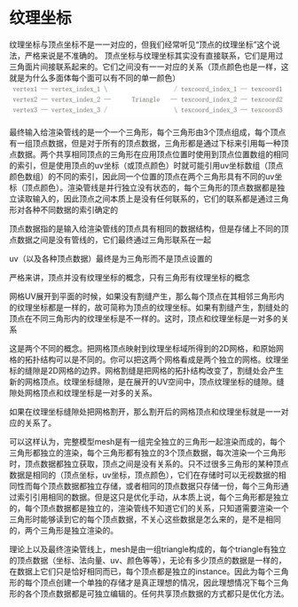 # 纹理坐标

纹理坐标与顶点坐标不是一一对应的，但我们经常听见“顶点的纹理坐标”这个说法，严格来说是不准确的。
顶点坐标与纹理坐标其实没有直接联系，它们是用过三角面片间接联系起来的。它们之间没有一一对应的关系（顶点颜色也是一样，这就是为什么多面体每个面可以有不同的单一颜色）![uvvertex](VertexUV.jpeg)

最终输入给渲染管线的是一个一个三角形，每个三角形由3个顶点组成，每个顶点有一组顶点数据，但是对于所有的顶点数据，三角形都是通过下标来引用每一种顶点数据。两个共享相同顶点的三角形在应用顶点位置时使用到顶点位置数组的相同的索引，但是使用顶点的uv坐标（或顶点颜色）时就可能引用uv坐标数组（顶点颜色数组）的不同的索引，因此同一个位置的顶点在两个三角形具有不同的uv坐标（顶点颜色）。渲染管线是并行独立没有状态的，每个三角形的顶点数据都是独立读取输入的，因此顶点之间本质上是没有任何联系的，它们的联系都是通过三角形对各种不同数据的索引确定的

顶点数据指的是输入给渲染管线的顶点具有相同的数据结构，但是存储上不同的顶点数据之间是没有管线的，它们最终通过三角形联系在一起

uv（以及各种顶点数据）最终是为三角形而不是顶点设置的

严格来讲，顶点并没有纹理坐标的概念，只有三角形有纹理坐标的概念

网格UV展开到平面的时候，如果没有割缝产生，那么每个顶点在其相邻三角形内的纹理坐标都是一样的，故可简称为顶点的纹理坐标。如果有割缝产生，割缝处的顶点在不同三角形内的纹理坐标是不一样的。这时，顶点和纹理坐标是一对多的关系

这是两个不同的概念。把网格顶点映射到纹理坐标域所得到的2D网格，和原始网格的拓扑结构可以是不同的。你可以把这两个网格看成是两个独立的网格。纹理坐标的缝隙是2D网格的边界。网格割缝是把网格的拓扑结构改变了，割缝处会产生新的网格顶点。纹理坐标缝隙，是在展开的UV空间中，顶点纹理坐标的缝隙。缝隙处网格顶点和纹理坐标是一对多的关系。

如果在纹理坐标缝隙处把网格割开，那么割开后的网格顶点和纹理坐标就是一一对应的关系了。

可以这样认为，完整模型mesh是有一组完全独立的三角形一起渲染而成的，每个三角形都独立的渲染，每个三角形都有独立的3个顶点数据，每次渲染一个三角形时，顶点数据都独立获取，顶点之间是没有关系的。只不过很多三角形的某种顶点数据是相同的（顶点坐标，uv坐标，顶点颜色），它们在存储时可以无视数据的相同性而每个顶点数据都独立存储，或者相同的顶点数据只存储一份，每个三角形通过索引引用相同的数据。但是这只是优化手动，从本质上说，每个三角形都是独立的，每个顶点数据都是独立的，渲染管线不知道它们的关系，只知道需要渲染一个三角形时能够读到它的每个顶点数据，不关心这些数据是怎么来的，是不是相同的，两个三角形是独立渲染的。

理论上以及最终渲染管线上，mesh是由一组triangle构成的，每个triangle有独立的顶点数据（坐标、法向量、uv、颜色等等），无论有多少顶点的数据是一样的，在数据上它们只是恰好相同而已，每个顶点都是独立的instance。因此为每个三角形的每个顶点创建一个单独的存储才是真正理想的情况，因此理想情况下每个三角形的各个顶点数据都是可独立编辑的。任何共享顶点数据的方式都只是优化方法。
